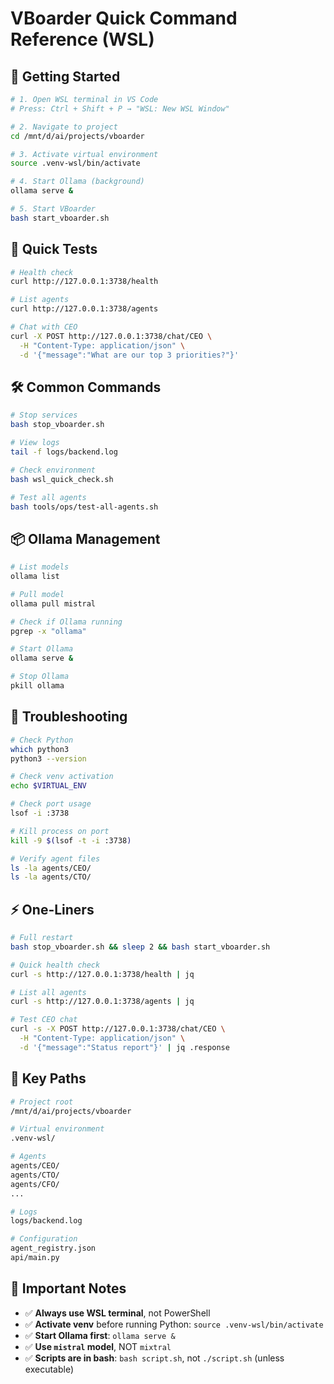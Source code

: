 # VBoarder Quick Command Reference (WSL)

## 🚀 Getting Started

```bash
# 1. Open WSL terminal in VS Code
# Press: Ctrl + Shift + P → "WSL: New WSL Window"

# 2. Navigate to project
cd /mnt/d/ai/projects/vboarder

# 3. Activate virtual environment
source .venv-wsl/bin/activate

# 4. Start Ollama (background)
ollama serve &

# 5. Start VBoarder
bash start_vboarder.sh
```

## 🧪 Quick Tests

```bash
# Health check
curl http://127.0.0.1:3738/health

# List agents
curl http://127.0.0.1:3738/agents

# Chat with CEO
curl -X POST http://127.0.0.1:3738/chat/CEO \
  -H "Content-Type: application/json" \
  -d '{"message":"What are our top 3 priorities?"}'
```

## 🛠️ Common Commands

```bash
# Stop services
bash stop_vboarder.sh

# View logs
tail -f logs/backend.log

# Check environment
bash wsl_quick_check.sh

# Test all agents
bash tools/ops/test-all-agents.sh
```

## 📦 Ollama Management

```bash
# List models
ollama list

# Pull model
ollama pull mistral

# Check if Ollama running
pgrep -x "ollama"

# Start Ollama
ollama serve &

# Stop Ollama
pkill ollama
```

## 🐛 Troubleshooting

```bash
# Check Python
which python3
python3 --version

# Check venv activation
echo $VIRTUAL_ENV

# Check port usage
lsof -i :3738

# Kill process on port
kill -9 $(lsof -t -i :3738)

# Verify agent files
ls -la agents/CEO/
ls -la agents/CTO/
```

## ⚡ One-Liners

```bash
# Full restart
bash stop_vboarder.sh && sleep 2 && bash start_vboarder.sh

# Quick health check
curl -s http://127.0.0.1:3738/health | jq

# List all agents
curl -s http://127.0.0.1:3738/agents | jq

# Test CEO chat
curl -s -X POST http://127.0.0.1:3738/chat/CEO \
  -H "Content-Type: application/json" \
  -d '{"message":"Status report"}' | jq .response
```

## 📍 Key Paths

```bash
# Project root
/mnt/d/ai/projects/vboarder

# Virtual environment
.venv-wsl/

# Agents
agents/CEO/
agents/CTO/
agents/CFO/
...

# Logs
logs/backend.log

# Configuration
agent_registry.json
api/main.py
```

## 🔑 Important Notes

- ✅ **Always use WSL terminal**, not PowerShell
- ✅ **Activate venv** before running Python: `source .venv-wsl/bin/activate`
- ✅ **Start Ollama first**: `ollama serve &`
- ✅ **Use `mistral` model**, NOT `mixtral`
- ✅ **Scripts are in bash**: `bash script.sh`, not `./script.sh` (unless executable)
